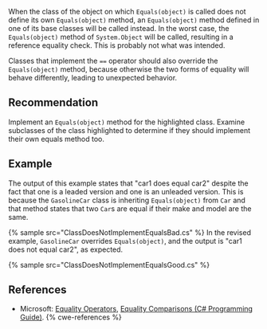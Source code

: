 When the class of the object on which `Equals(object)` is called does not define its own `Equals(object)` method, an `Equals(object)` method defined in one of its base classes will be called instead. In the worst case, the `Equals(object)` method of `System.Object` will be called, resulting in a reference equality check. This is probably not what was intended.

Classes that implement the `==` operator should also override the `Equals(object)` method, because otherwise the two forms of equality will behave differently, leading to unexpected behavior.


## Recommendation
Implement an `Equals(object)` method for the highlighted class. Examine subclasses of the class highlighted to determine if they should implement their own equals method too.


## Example
The output of this example states that "car1 does equal car2" despite the fact that one is a leaded version and one is an unleaded version. This is because the `GasolineCar` class is inheriting `Equals(object)` from `Car` and that method states that two `Car`s are equal if their make and model are the same.

{% sample src="ClassDoesNotImplementEqualsBad.cs" %}
In the revised example, `GasolineCar` overrides `Equals(object)`, and the output is "car1 does not equal car2", as expected.

{% sample src="ClassDoesNotImplementEqualsGood.cs" %}

## References
* Microsoft: [Equality Operators](https://docs.microsoft.com/en-us/dotnet/standard/design-guidelines/equality-operators), [Equality Comparisons (C\# Programming Guide)](https://docs.microsoft.com/en-us/dotnet/csharp/programming-guide/statements-expressions-operators/equality-comparisons).
{% cwe-references %}

